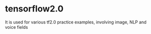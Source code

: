 # tensorflow2.0
It is used for various tf2.0 practice examples, involving image, NLP and voice fields
